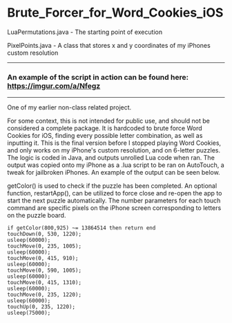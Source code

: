 # Brute_Forcer_for_Word_Cookies_iOS

LuaPermutations.java - The starting point of execution

PixelPoints.java - A class that stores x and y coordinates of my iPhones custom resolution

---

### An example of the script in action can be found here: https://imgur.com/a/Nfegz

---
One of my earlier non-class related project. 

For some context, this is not intended for public use, and should not be considered a complete package. It is hardcoded to brute force Word Cookies for iOS, finding every possible letter combination, as well as inputting it. This is the final version before I stopped playing Word Cookies, and only works on my iPhone's custom resolution, and on 6-letter puzzles. The logic is coded in Java, and outputs unrolled Lua code when ran. The output was copied onto my iPhone as a .lua script to be ran on AutoTouch, a tweak for jailbroken iPhones. An example of the output can be seen below.

getColor() is used to check if the puzzle has been completed. An optional function, restartApp(), can be utilized to force close and re-open the app to start the next puzzle automatically. The number parameters for each touch command are specific pixels on the iPhone screen corresponding to letters on the puzzle board.
```
if getColor(800,925) ~= 13864514 then return end
touchDown(0, 530, 1220);
usleep(60000);
touchMove(0, 235, 1005);
usleep(60000);
touchMove(0, 415, 910);
usleep(60000);
touchMove(0, 590, 1005);
usleep(60000);
touchMove(0, 415, 1310);
usleep(60000);
touchMove(0, 235, 1220);
usleep(60000);
touchUp(0, 235, 1220);
usleep(75000);
```
